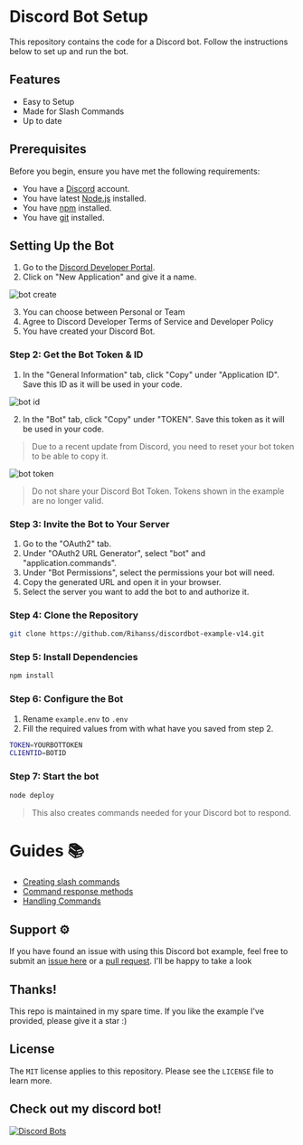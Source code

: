 # Discord Bot Setup

This repository contains the code for a Discord bot. Follow the instructions below to set up and run the bot.

## Features

- Easy to Setup
- Made for Slash Commands
- Up to date

## Prerequisites

Before you begin, ensure you have met the following requirements:

- You have a [Discord](https://discord.com/) account.
- You have latest [Node.js](https://nodejs.org/) installed.
- You have [npm](https://www.npmjs.com/) installed.
- You have [git](https://git-scm.com) installed.

## Setting Up the Bot

1. Go to the [Discord Developer Portal](https://discord.com/developers/applications).
2. Click on "New Application" and give it a name.

![bot create](https://imgur.com/JP2IJRj.png "Step 2")

3. You can choose between Personal or Team
4. Agree to Discord Developer Terms of Service and Developer Policy
5. You have created your Discord Bot.

### Step 2: Get the Bot Token & ID

1. In the "General Information" tab, click "Copy" under "Application ID". Save this ID as it will be used in your code.

![bot id](https://imgur.com/D9eeRHZ.png "Step 1")

2. In the "Bot" tab, click "Copy" under "TOKEN". Save this token as it will be used in your code.
> Due to a recent update from Discord, you need to reset your bot token to be able to copy it.

![bot token](https://imgur.com/Bnw52eq.png "Step 2")

> Do not share your Discord Bot Token. Tokens shown in the example are no longer valid.

### Step 3: Invite the Bot to Your Server

1. Go to the "OAuth2" tab.
2. Under "OAuth2 URL Generator", select "bot" and "application.commands".
3. Under "Bot Permissions", select the permissions your bot will need.
4. Copy the generated URL and open it in your browser.
5. Select the server you want to add the bot to and authorize it.

### Step 4: Clone the Repository

```bash
git clone https://github.com/Rihanss/discordbot-example-v14.git
```

### Step 5: Install Dependencies

```bash
npm install
```

### Step 6: Configure the Bot

1. Rename `example.env` to `.env`
2. Fill the required values from with what have you saved from step 2.

```bash
TOKEN=YOURBOTTOKEN
CLIENTID=BOTID
```

### Step 7: Start the bot

```bash
node deploy
```

> This also creates commands needed for your Discord bot to respond.

# Guides 📚

- [Creating slash commands](https://discordjs.guide/creating-your-bot/slash-commands.html)
- [Command response methods](https://discordjs.guide/slash-commands/response-methods.html)
- [Handling Commands](https://discordjs.guide/creating-your-bot/command-handling.html#command-handling)

## Support ⚙️

If you have found an issue with using this Discord bot example, feel free to submit an [issue here](https://github.com/Rihanss/discordbot-example-v14/issues) or a [pull request](https://github.com/Rihanss/discordbot-example-v14/pulls). I'll be happy to take a look

## Thanks!
This repo is maintained in my spare time. If you like the example I've provided, please give it a star :)

## License
The `MIT` license applies to this repository. Please see the `LICENSE` file to learn more.

## Check out my discord bot!
[![Discord Bots](https://top.gg/api/widget/519521318719324181.svg)](https://top.gg/bot/519521318719324181)
